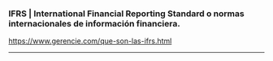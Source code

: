 ### IFRS |  International Financial Reporting Standard o normas internacionales de información financiera.
https://www.gerencie.com/que-son-las-ifrs.html

---

